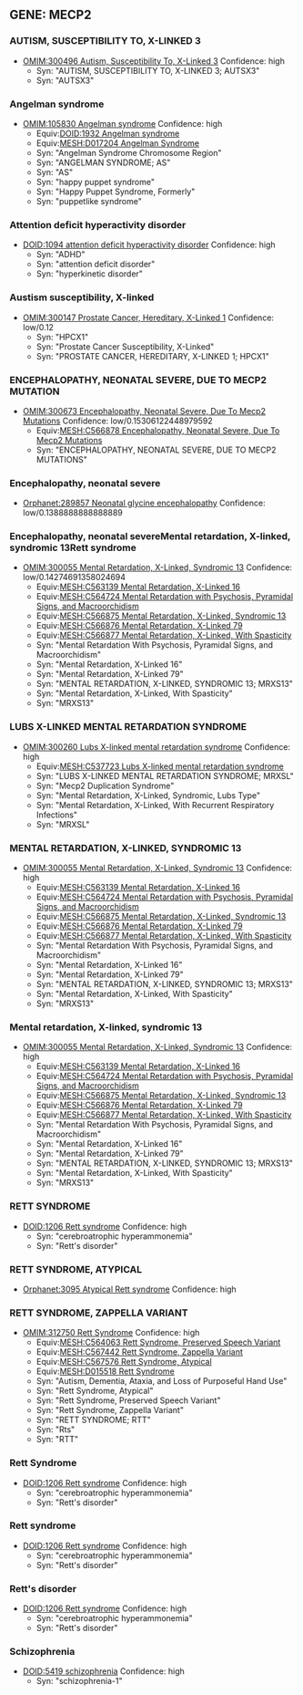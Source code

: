
## GENE: MECP2

### AUTISM, SUSCEPTIBILITY TO, X-LINKED 3
 * [OMIM:300496 Autism, Susceptibility To, X-Linked 3](http://beta.monarchinitiative.org/disease/OMIM:300496) Confidence: high
    * Syn: "AUTISM, SUSCEPTIBILITY TO, X-LINKED 3; AUTSX3"
    * Syn: "AUTSX3"

### Angelman syndrome
 * [OMIM:105830 Angelman syndrome](http://beta.monarchinitiative.org/disease/OMIM:105830) Confidence: high
    * Equiv:[DOID:1932 Angelman syndrome](http://beta.monarchinitiative.org/disease/DOID:1932)
    * Equiv:[MESH:D017204 Angelman Syndrome](http://beta.monarchinitiative.org/disease/MESH:D017204)
    * Syn: "Angelman Syndrome Chromosome Region"
    * Syn: "ANGELMAN SYNDROME; AS"
    * Syn: "AS"
    * Syn: "happy puppet syndrome"
    * Syn: "Happy Puppet Syndrome, Formerly"
    * Syn: "puppetlike syndrome"

### Attention deficit hyperactivity disorder
 * [DOID:1094 attention deficit hyperactivity disorder](http://beta.monarchinitiative.org/disease/DOID:1094) Confidence: high
    * Syn: "ADHD"
    * Syn: "attention deficit disorder"
    * Syn: "hyperkinetic disorder"

### Austism susceptibility, X-linked
 * [OMIM:300147 Prostate Cancer, Hereditary, X-Linked 1](http://beta.monarchinitiative.org/disease/OMIM:300147) Confidence: low/0.12
    * Syn: "HPCX1"
    * Syn: "Prostate Cancer Susceptibility, X-Linked"
    * Syn: "PROSTATE CANCER, HEREDITARY, X-LINKED 1; HPCX1"

### ENCEPHALOPATHY, NEONATAL SEVERE, DUE TO MECP2 MUTATION
 * [OMIM:300673 Encephalopathy, Neonatal Severe, Due To Mecp2 Mutations](http://beta.monarchinitiative.org/disease/OMIM:300673) Confidence: low/0.15306122448979592
    * Equiv:[MESH:C566878 Encephalopathy, Neonatal Severe, Due To Mecp2 Mutations](http://beta.monarchinitiative.org/disease/MESH:C566878)
    * Syn: "ENCEPHALOPATHY, NEONATAL SEVERE, DUE TO MECP2 MUTATIONS"

### Encephalopathy, neonatal severe
 * [Orphanet:289857 Neonatal glycine encephalopathy](http://beta.monarchinitiative.org/disease/Orphanet:289857) Confidence: low/0.1388888888888889

### Encephalopathy, neonatal severeMental retardation, X-linked, syndromic 13Rett syndrome
 * [OMIM:300055 Mental Retardation, X-Linked, Syndromic 13](http://beta.monarchinitiative.org/disease/OMIM:300055) Confidence: low/0.14274691358024694
    * Equiv:[MESH:C563139 Mental Retardation, X-Linked 16](http://beta.monarchinitiative.org/disease/MESH:C563139)
    * Equiv:[MESH:C564724 Mental Retardation with Psychosis, Pyramidal Signs, and Macroorchidism](http://beta.monarchinitiative.org/disease/MESH:C564724)
    * Equiv:[MESH:C566875 Mental Retardation, X-Linked, Syndromic 13](http://beta.monarchinitiative.org/disease/MESH:C566875)
    * Equiv:[MESH:C566876 Mental Retardation, X-Linked 79](http://beta.monarchinitiative.org/disease/MESH:C566876)
    * Equiv:[MESH:C566877 Mental Retardation, X-Linked, With Spasticity](http://beta.monarchinitiative.org/disease/MESH:C566877)
    * Syn: "Mental Retardation With Psychosis, Pyramidal Signs, and Macroorchidism"
    * Syn: "Mental Retardation, X-Linked 16"
    * Syn: "Mental Retardation, X-Linked 79"
    * Syn: "MENTAL RETARDATION, X-LINKED, SYNDROMIC 13; MRXS13"
    * Syn: "Mental Retardation, X-Linked, With Spasticity"
    * Syn: "MRXS13"

### LUBS X-LINKED MENTAL RETARDATION SYNDROME
 * [OMIM:300260 Lubs X-linked mental retardation syndrome](http://beta.monarchinitiative.org/disease/OMIM:300260) Confidence: high
    * Equiv:[MESH:C537723 Lubs X-linked mental retardation syndrome](http://beta.monarchinitiative.org/disease/MESH:C537723)
    * Syn: "LUBS X-LINKED MENTAL RETARDATION SYNDROME; MRXSL"
    * Syn: "Mecp2 Duplication Syndrome"
    * Syn: "Mental Retardation, X-Linked, Syndromic, Lubs Type"
    * Syn: "Mental Retardation, X-Linked, With Recurrent Respiratory Infections"
    * Syn: "MRXSL"

### MENTAL RETARDATION, X-LINKED, SYNDROMIC 13
 * [OMIM:300055 Mental Retardation, X-Linked, Syndromic 13](http://beta.monarchinitiative.org/disease/OMIM:300055) Confidence: high
    * Equiv:[MESH:C563139 Mental Retardation, X-Linked 16](http://beta.monarchinitiative.org/disease/MESH:C563139)
    * Equiv:[MESH:C564724 Mental Retardation with Psychosis, Pyramidal Signs, and Macroorchidism](http://beta.monarchinitiative.org/disease/MESH:C564724)
    * Equiv:[MESH:C566875 Mental Retardation, X-Linked, Syndromic 13](http://beta.monarchinitiative.org/disease/MESH:C566875)
    * Equiv:[MESH:C566876 Mental Retardation, X-Linked 79](http://beta.monarchinitiative.org/disease/MESH:C566876)
    * Equiv:[MESH:C566877 Mental Retardation, X-Linked, With Spasticity](http://beta.monarchinitiative.org/disease/MESH:C566877)
    * Syn: "Mental Retardation With Psychosis, Pyramidal Signs, and Macroorchidism"
    * Syn: "Mental Retardation, X-Linked 16"
    * Syn: "Mental Retardation, X-Linked 79"
    * Syn: "MENTAL RETARDATION, X-LINKED, SYNDROMIC 13; MRXS13"
    * Syn: "Mental Retardation, X-Linked, With Spasticity"
    * Syn: "MRXS13"

### Mental retardation, X-linked, syndromic 13
 * [OMIM:300055 Mental Retardation, X-Linked, Syndromic 13](http://beta.monarchinitiative.org/disease/OMIM:300055) Confidence: high
    * Equiv:[MESH:C563139 Mental Retardation, X-Linked 16](http://beta.monarchinitiative.org/disease/MESH:C563139)
    * Equiv:[MESH:C564724 Mental Retardation with Psychosis, Pyramidal Signs, and Macroorchidism](http://beta.monarchinitiative.org/disease/MESH:C564724)
    * Equiv:[MESH:C566875 Mental Retardation, X-Linked, Syndromic 13](http://beta.monarchinitiative.org/disease/MESH:C566875)
    * Equiv:[MESH:C566876 Mental Retardation, X-Linked 79](http://beta.monarchinitiative.org/disease/MESH:C566876)
    * Equiv:[MESH:C566877 Mental Retardation, X-Linked, With Spasticity](http://beta.monarchinitiative.org/disease/MESH:C566877)
    * Syn: "Mental Retardation With Psychosis, Pyramidal Signs, and Macroorchidism"
    * Syn: "Mental Retardation, X-Linked 16"
    * Syn: "Mental Retardation, X-Linked 79"
    * Syn: "MENTAL RETARDATION, X-LINKED, SYNDROMIC 13; MRXS13"
    * Syn: "Mental Retardation, X-Linked, With Spasticity"
    * Syn: "MRXS13"

### RETT SYNDROME
 * [DOID:1206 Rett syndrome](http://beta.monarchinitiative.org/disease/DOID:1206) Confidence: high
    * Syn: "cerebroatrophic hyperammonemia"
    * Syn: "Rett's disorder"

### RETT SYNDROME, ATYPICAL
 * [Orphanet:3095 Atypical Rett syndrome](http://beta.monarchinitiative.org/disease/Orphanet:3095) Confidence: high

### RETT SYNDROME, ZAPPELLA VARIANT
 * [OMIM:312750 Rett Syndrome](http://beta.monarchinitiative.org/disease/OMIM:312750) Confidence: high
    * Equiv:[MESH:C564063 Rett Syndrome, Preserved Speech Variant](http://beta.monarchinitiative.org/disease/MESH:C564063)
    * Equiv:[MESH:C567442 Rett Syndrome, Zappella Variant](http://beta.monarchinitiative.org/disease/MESH:C567442)
    * Equiv:[MESH:C567576 Rett Syndrome, Atypical](http://beta.monarchinitiative.org/disease/MESH:C567576)
    * Equiv:[MESH:D015518 Rett Syndrome](http://beta.monarchinitiative.org/disease/MESH:D015518)
    * Syn: "Autism, Dementia, Ataxia, and Loss of Purposeful Hand Use"
    * Syn: "Rett Syndrome, Atypical"
    * Syn: "Rett Syndrome, Preserved Speech Variant"
    * Syn: "Rett Syndrome, Zappella Variant"
    * Syn: "RETT SYNDROME; RTT"
    * Syn: "Rts"
    * Syn: "RTT"

### Rett Syndrome
 * [DOID:1206 Rett syndrome](http://beta.monarchinitiative.org/disease/DOID:1206) Confidence: high
    * Syn: "cerebroatrophic hyperammonemia"
    * Syn: "Rett's disorder"

### Rett syndrome
 * [DOID:1206 Rett syndrome](http://beta.monarchinitiative.org/disease/DOID:1206) Confidence: high
    * Syn: "cerebroatrophic hyperammonemia"
    * Syn: "Rett's disorder"

### Rett's disorder
 * [DOID:1206 Rett syndrome](http://beta.monarchinitiative.org/disease/DOID:1206) Confidence: high
    * Syn: "cerebroatrophic hyperammonemia"
    * Syn: "Rett's disorder"

### Schizophrenia
 * [DOID:5419 schizophrenia](http://beta.monarchinitiative.org/disease/DOID:5419) Confidence: high
    * Syn: "schizophrenia-1"
